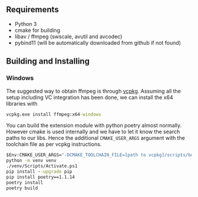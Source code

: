 ## Requirements

- Python 3
- cmake for building
- libav / ffmpeg (swscale, avutil and avcodec)
- pybind11 (will be automatically downloaded from github if not found)

## Building and Installing

### Windows

The suggested way to obtain ffmpeg is through [vcpkg](https://github.com/microsoft/vcpkg). Assuming all the setup including VC integration has been done, we can install the x64 libraries with

```cmd
vcpkg.exe install ffmpeg:x64-windows
```

You can build the extension module with python poetry almost normally. However cmake is used internally and we have to let it know the search paths to our libs. Hence the additional `CMAKE_USER_ARGS` argument with the toolchain file as per vcpkg instructions.

```cmd
$Env:CMAKE_USER_ARGS="-DCMAKE_TOOLCHAIN_FILE=[path to vcpkg]/scripts/buildsystems/vcpkg.cmake"
python -m venv venv
./venv/Scripts/Activate.ps1
pip install --upgrade pip
pip install poetry==1.1.14
poetry install
poetry build
```
